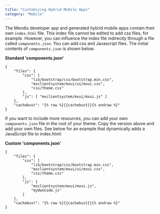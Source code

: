 ```yaml
---
title: "Customizing Hybrid Mobile Apps"
category: "Mobile"
---
```


The Mendix developer app and generated hybrid mobile apps contain their own `index.html` file. This index file cannot be edited to add css files, for example. However, you can influence the index file indirectly through a file called `components.json`. You can add css and Javascript files. The initial contents of `components.json` is shown below.

**Standard 'components.json'**
```
{
    "files": {
        "css": [
            "lib/bootstrap/css/bootstrap.min.css",
            "mxclientsystem/mxui/ui/mxui.css",
            "css/theme.css"
        ],
        "js": [ "mxclientsystem/mxui/mxui.js" ]
    },
    "cachebust": "{% raw %}{{cachebust}}{% endraw %}"
}
```

If you want to include more resources, you can add your own `components.json` file in the root of your theme. Copy the version above and add your own files. See below for an example that dynamically adds a JavaScript file to index.html:

**Custom 'components.json'**
```
{
    "files": {
        "css": [
            "lib/bootstrap/css/bootstrap.min.css",
            "mxclientsystem/mxui/ui/mxui.css",
            "css/theme.css"
        ],
        "js": [
            "mxclientsystem/mxui/mxui.js",
            "myOwnCode.js"
        ]
    },
    "cachebust": "{% raw %}{{cachebust}}{% endraw %}"
}
```
